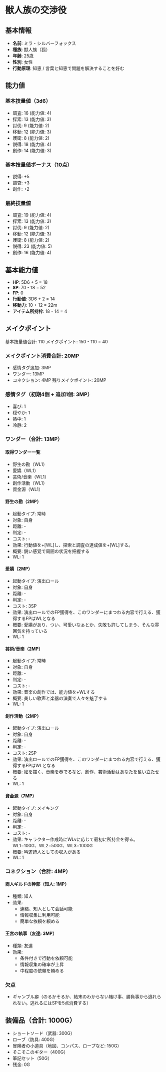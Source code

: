 # 獣人族の交渉役

## 基本情報
- **名前**: ミラ・シルバーフォックス
- **種族**: 獣人族（狐）
- **年齢**: 25歳
- **性別**: 女性
- **行動原理**: 知恵 / 言葉と知恵で問題を解決することを好む

## 能力値
### 基本技量値（3d6）
- 調査: 16 (能力値: 4)
- 探索: 13 (能力値: 3)
- 討伐: 9 (能力値: 2)
- 移動: 12 (能力値: 3)
- 護衛: 8 (能力値: 2)
- 説得: 18 (能力値: 4)
- 創作: 14 (能力値: 3)

### 基本技量値ボーナス（10点）
- 説得: +5
- 調査: +3
- 創作: +2

### 最終技量値
- 調査: 19 (能力値: 4)
- 探索: 13 (能力値: 3)
- 討伐: 9 (能力値: 2)
- 移動: 12 (能力値: 3)
- 護衛: 8 (能力値: 2)
- 説得: 23 (能力値: 5)
- 創作: 16 (能力値: 4)

## 基本能力値
- **HP**: 5D6 + 5 = 18
- **SP**: 70 - 18 = 52
- **FP**: 0
- **行動値**: 3D6 + 2 = 14
- **移動力**: 10 + 12 = 22m
- **アイテム所持枠**: 18 - 14 = 4

## メイクポイント
基本技量値合計: 110
メイクポイント: 150 - 110 = 40

### メイクポイント消費合計: 20MP
- 感情タグ追加: 3MP
- ワンダー: 13MP
- コネクション: 4MP
残りメイクポイント: 20MP

### 感情タグ（初期4個 + 追加1個: 3MP）
- 喜び: 1
- 穏やか: 1
- 熱中: 1
- 冷静: 2

### ワンダー（合計: 13MP）

#### 取得ワンダー一覧
- 野生の勘（WL1）
- 愛嬌（WL1）
- 芸術/音楽（WL1）
- 創作活動（WL1）
- 資金源（WL1）

#### 野生の勘（2MP）
- 起動タイプ: 常時
- 対象: 自身
- 距離: -
- 判定: -
- コスト: -
- 効果: 行動値を+[WL]し、探索と調査の達成値を+[WL]する。
- 概要: 鋭い感覚で周囲の状況を把握する
- WL: 1

#### 愛嬌（2MP）
- 起動タイプ: 演出ロール
- 対象: 自身
- 距離: -
- 判定: -
- コスト: 3SP
- 効果: 演出ロールでのFP獲得を、このワンダーにまつわる内容で行える、獲得するFPはWLとなる
- 概要: 愛嬌があり、つい、可愛いなぁとか、失敗も許してしまう、そんな雰囲気を持っている
- WL: 1

#### 芸術/音楽（2MP）
- 起動タイプ: 常時
- 対象: 自身
- 距離: -
- 判定: -
- コスト: -
- 効果: 音楽の創作では、能力値を+WLする
- 概要: 美しい歌声と楽器の演奏で人々を魅了する
- WL: 1

#### 創作活動（2MP）
- 起動タイプ: 演出ロール
- 対象: 自身
- 距離: -
- 判定: -
- コスト: 2SP
- 効果: 演出ロールでのFP獲得を、このワンダーにまつわる内容で行える、獲得するFPはWLとなる
- 概要: 絵を描く、音楽を奏でるなど、創作、芸術活動はあなたを奮い立たせる
- WL: 1

#### 資金源（7MP）
- 起動タイプ: メイキング
- 対象: 自身
- 距離: -
- 判定: -
- コスト: -
- 効果: キャラクター作成時にWLvに応じて最初に所持金を得る。WL1=100G、WL2=500G、WL3=1000G
- 概要: 吟遊詩人としての収入がある
- WL: 1

### コネクション（合計: 4MP）
#### 商人ギルドの幹部（知人: 1MP）
- 種類: 知人
- 効果:
  - 連絡、知人として会話可能
  - 情報収集に利用可能
  - 簡単な依頼を頼める

#### 王宮の執事（友達: 3MP）
- 種類: 友達
- 効果:
  - 条件付きで行動を依頼可能
  - 情報収集の確率が上昇
  - 中程度の依頼を頼める

### 欠点
- ギャンブル癖（のるかそるか、結末のわからない賭け事、勝負事から逃れられない。逃れるにはSPを5点消費する）

## 装備品（合計: 1000G）
- ショートソード（武器: 300G）
- ローブ（防具: 400G）
- 冒険者の小道具（地図、コンパス、ロープなど: 150G）
- そこそこのギター（400G）
- 筆記セット（50G）
- 残金: 0G
